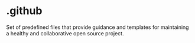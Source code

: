 # .github
Set of predefined files that provide guidance and templates for maintaining a healthy and collaborative open source project.
